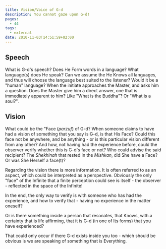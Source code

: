 ```yaml
---
title: Vision/Voice of G-d
description: You cannot gaze upon G-d!
pages:
  - 44
tags:
  - external
date: 2010-11-03T14:51:59+02:00
---
```


## Speech

What is G-d's speech? Does He Form words in a language? What language(s) does He speak? Can we assume the He Knows all languages, and thus will choose the language best suited to the listener? Would it be a "human" language? When the initiate approaches the Master, and asks him a question. Does the Master give him a direct answer, one that is immediately apparent to him? Like "What is the Buddha"? Or "What is a soul?".

## Vision

What could be the "Face (_parzuf_) of G-d? When someone claims to have had a vision of something that you say is G-d, is that His Face? Could this face not be anywhere, and be anything - or is this particular vision different from any other? And how, not having had the experience before, could the observer verify whether this is G-d's face or not? Who could advise the said recipient? The _Shekhinah_ that rested in the _Mishkan_, did She have a Face? Or was She Herself a face(t)?

Regarding the vision there is more information. It is often referred to as an aspect, which could be interpreted as a perspective. Obviously the only "face" of the Infinite that a finite perception could see is itself - the observer - reflected in the space of the Infinite!

In the end, the only way to verify is with someone who has had the experience, and how to verify that - having no experience in the matter oneself?

Or is there something inside a person that resonates, that Knows, with a certainty that is life affirming, that it is G-d (in one of Its forms) that you have experienced?

That could only occur if there G-d exists inside you too - which should be obvious is we are speaking of something that is Everything.
